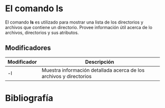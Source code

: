 # El comando ls
El comando **ls** es utilizado para mostrar una lista de los directorios y archivos que contiene un directorio. Provee información útil acerca de lo archivos, directorios y sus atributos.

## Modificadores
| Modificador | Descripción |
|-------------|-------------|
| -l          |  Muestra información detallada acerca de los archivos y directorios|  


# Bibliografía




